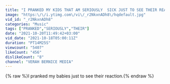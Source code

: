 ```yaml
---
title: "I PRANKED MY KIDS THAT AM SERIOUSLY  SICK JUST TO SEE THEIR REACTION."
image: "https:\/\/i.ytimg.com\/vi\/_r2NkxnADh8\/hqdefault.jpg"
vid_id: "_r2NkxnADh8"
categories: "Music"
tags: ["PRANKED","SERIOUSLY","THEIR"]
date: "2021-10-20T11:49:42+03:00"
vid_date: "2021-10-18T05:00:11Z"
duration: "PT14M25S"
viewcount: "5407"
likeCount: "456"
dislikeCount: "8"
channel: "VERAH BERNICE MEDIA"
---
```

{% raw %}I pranked my babies just to see their reaction.{% endraw %}
